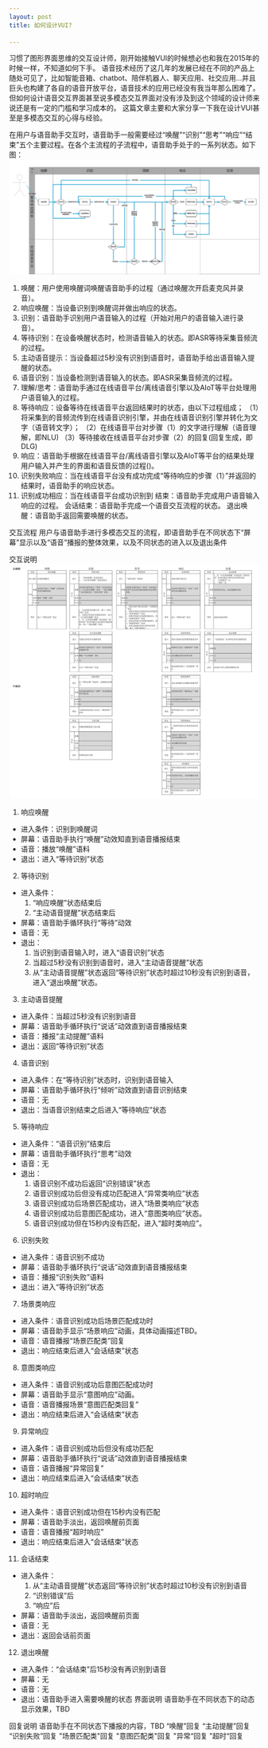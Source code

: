 ```yaml
---
layout: post
title: 如何设计VUI?

---
```

习惯了图形界面思维的交互设计师，刚开始接触VUI的时候想必也和我在2015年的时候一样，不知道如何下手。
语音技术经历了这几年的发展已经在不同的产品上随处可见了，比如智能音箱、chatbot、陪伴机器人、聊天应用、社交应用…并且巨头也构建了各自的语音开放平台，语音技术的应用已经没有我当年那么困难了。
但如何设计语音交互界面甚至说多模态交互界面对没有涉及到这个领域的设计师来说还是有一定的门槛和学习成本的。
这篇文章主要和大家分享一下我在设计VUI甚至是多模态交互的心得与经验。

在用户与语音助手交互时，语音助手一般需要经过“唤醒”“识别”“思考”“响应”“结束”五个主要过程。在各个主流程的子流程中，语音助手处于的一系列状态。如下图：
![在线语音交互流程](/assets/VUI/online_vui_process.png)
1. 唤醒：用户使用唤醒词唤醒语音助手的过程（通过唤醒次开启麦克风并录音）。
2. 响应唤醒：当设备识别到唤醒词并做出响应的状态。
3. 识别：语音助手识别用户语音输入的过程（开始对用户的语音输入进行录音）。
4. 等待识别：在设备唤醒状态时，检测语音输入的状态。即ASR等待采集音频流的过程。
5. 主动语音提示：当设备超过5秒没有识别到语音时，语音助手给出语音输入提醒的状态。
6. 语音识别：当设备检测到语音输入的状态。即ASR采集音频流的过程。
7. 理解/思考：语音助手通过在线语音平台/离线语音引擎以及AIoT等平台处理用户语音输入的过程。
8. 等待响应：设备等待在线语音平台返回结果时的状态，由以下过程组成；
（1）将采集到的音频流传到在线语音识别引擎，并由在线语音识别引擎并转化为文字（语音转文字）；
（2）在线语音平台对步骤（1）的文字进行理解（语音理解，即NLU)
（3）等待接收在线语音平台对步骤（2）的回复(回复生成，即DLG)
9. 响应：语音助手根据在线语音平台/离线语音引擎以及AIoT等平台的结果处理用户输入并产生的界面和语音反馈的过程()。
10. 识别失败响应：当在线语音平台没有成功完成“等待响应的步骤（1）”并返回的结果时，语音助手的响应状态。
11. 识别成功相应：当在线语音平台成功识别到
结束：语音助手完成用户语音输入响应的过程。
会话结束：语音助手完成一个语音交互流程的状态。
退出唤醒：语音助手返回需要唤醒的状态。

交互流程
用户与语音助手进行多模态交互的流程，即语音助手在不同状态下“屏幕”显示以及“语音”播报的整体效果，以及不同状态的进入以及退出条件
 

交互说明
![vui交互表格](/assets/VUI/VUI交互表格.jpg)
1. 响应唤醒 
- 进入条件：识别到唤醒词
- 屏幕：语音助手执行“唤醒”动效知直到语音播报结束
- 语音：播放“唤醒”语料
- 退出：进入“等待识别”状态

2. 等待识别 
- 进入条件：
    1. “响应唤醒”状态结束后 
    2. “主动语音提醒”状态结束后
- 屏幕：语音助手循环执行“等待”动效
- 语音：无
- 退出：
    1. 当识别到语音输入时，进入“语音识别”状态
    2. 当超过5秒没有识别到语音时，进入“主动语音提醒”状态
    3. 从“主动语音提醒”状态返回“等待识别”状态时超过10秒没有识别到语音，进入“退出唤醒”状态。
3. 主动语音提醒
- 进入条件：当超过5秒没有识别到语音
- 屏幕：语音助手循环执行“说话”动效直到语音播报结束
- 语音：播报“主动提醒”语料
- 退出：返回“等待识别”状态
4. 语音识别 
- 进入条件：在“等待识别”状态时，识别到语音输入
- 屏幕：语音助手循环执行“倾听”动效直到语音识别结束
- 语音：无
- 退出：当语音识别结束之后进入“等待响应”状态
5. 等待响应 
- 进入条件：“语音识别”结束后
- 屏幕：语音助手循环执行“思考”动效
- 语音：无
- 退出：
    1. 语音识别不成功后返回“识别错误”状态
    2. 语音识别成功后但没有成功匹配进入“异常类响应”状态
    3. 语音识别成功后场景匹配成功，进入“场景类响应”状态
    4. 语音识别成功后意图匹配成功，进入“意图类响应”状态。
    5. 语音识别成功但在15秒内没有匹配，进入“超时类响应”。
6. 识别失败 
- 进入条件：语音识别不成功
- 屏幕：语音助手循环执行“说话”动效直到语音播报结束
- 语音：播报“识别失败”语料
- 退出：进入“等待识别”状态
7. 场景类响应 
- 进入条件：语音识别成功后场景匹配成功时
- 屏幕：语音助手显示“场景响应”动画，具体动画描述TBD。
- 语音：语音播报“场景匹配类”回复
- 退出：响应结束后进入“会话结束”状态
8. 意图类响应 
- 进入条件：语音识别成功后意图匹配成功时
- 屏幕：语音助手显示“意图响应”动画。
- 语音：语音播报场景“意图匹配类回复”
- 退出：响应结束后进入“会话结束”状态
9. 异常响应 
- 进入条件：语音识别成功后但没有成功匹配
- 屏幕：语音助手循环执行“说话”动效直到语音播报结束
- 语音：语音播报“异常回复”
- 退出：响应结束后进入“会话结束”状态
10. 超时响应 
- 进入条件：语音识别成功但在15秒内没有匹配
- 屏幕：语音助手淡出，返回唤醒前页面
- 语音：语音播报“超时响应”
- 退出：响应结束后进入“会话结束”状态
11. 会话结束
- 进入条件：
    1. 从“主动语音提醒”状态返回“等待识别”状态时超过10秒没有识别到语音
    2. “识别错误”后
    3. “响应”后
- 屏幕：语音助手淡出，返回唤醒前页面
- 语音：无
- 退出：返回会话前页面
12. 退出唤醒
- 进入条件：“会话结束”后15秒没有再识别到语音
- 屏幕：无
- 语音：无
- 退出：语音助手进入需要唤醒的状态
界面说明
语音助手在不同状态下的动态显示效果，TBD

回复说明
语音助手在不同状态下播报的内容，TBD
“唤醒”回复
“主动提醒”回复
“识别失败”回复
"场景匹配类"回复
"意图匹配类"回复
"异常“回复
”超时“回复
